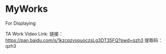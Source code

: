# MyWorks
For Displaying

TA Work Video Link:
链接：https://pan.baidu.com/s/1kzcpzvspuoczsLg3DT35FQ?pwd=qzh3 
提取码：qzh3

